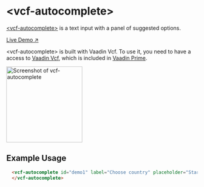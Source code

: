# &lt;vcf-autocomplete&gt;

[&lt;vcf-autocomplete&gt;](https://vaadin.com/directory/component/vaadinvcf-autocomplete) is a text input with a panel of suggested options.

[Live Demo ↗](https://incubator.app.fi/vcf-autocomplete-demo/index.html)

&lt;vcf-autocomplete&gt; is built with Vaadin Vcf. To use it, you need to have a access to [Vaadin Vcf](https://vaadin.com/support#incubator), which is included in [Vaadin Prime](https://vaadin.com/pricing).

[<img src="https://raw.githubusercontent.com/vaadin/vcf-autocomplete/master/screenshot.gif" width="200" alt="Screenshot of vcf-autocomplete">](https://vaadin.com/directory/component/vaadinvcf-autocomplete)

## Example Usage

```html
  <vcf-autocomplete id="demo1" label="Choose country" placeholder="Start typing a country name..." options="[[options]]">
  </vcf-autocomplete>
```
